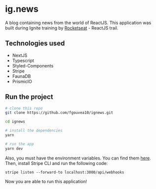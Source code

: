 
# ig.news

A blog containing news from the world of ReactJS. This application was built during Ignite training by [Rocketseat](https://rocketseat.com.br/) - ReactJS trail.


## Technologies used
- NextJS
- Typescript
- Styled-Components
- Stripe
- FaunaDB
- PrismicIO

## Run the project
```bash
# clone this repo
git clone https://github.com/fgouvea10/ignews.git

cd ignews

# install the dependencies
yarn

# run the app
yarn dev
```

Also, you must have the environment variables. You can find them [here](https://github.com/fgouvea10/ignews/blob/main/.env.example).
Then, install Stripe CLI and run the following code:
```
stripe listen --forward-to localhost:3000/api/webhooks
```

Now you are able to run this application!

